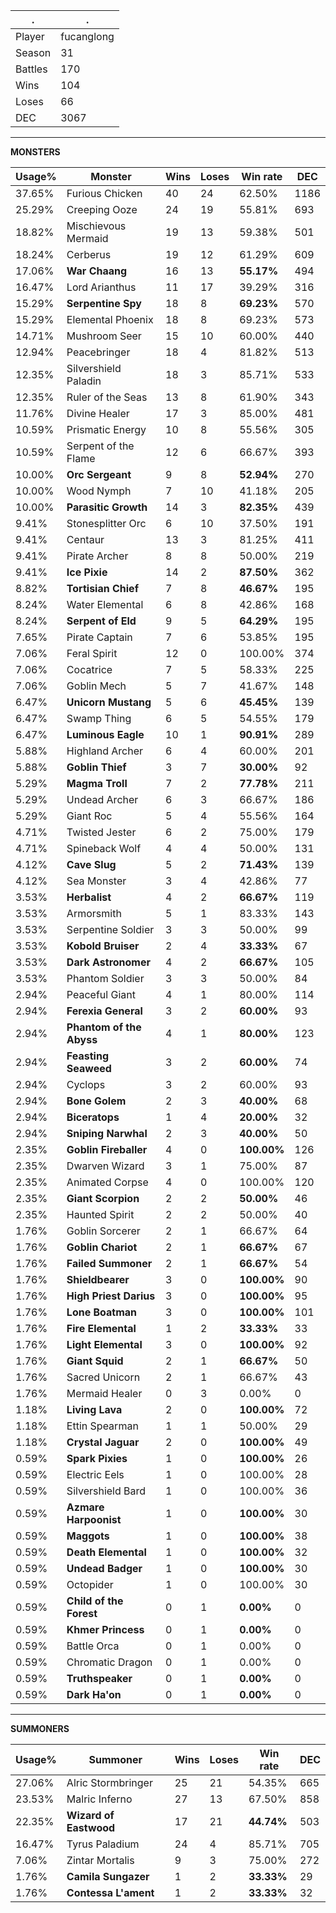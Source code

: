 .|.
|-|-
Player|fucanglong
Season|31
Battles|170
Wins|104
Loses|66
DEC|3067

---
**MONSTERS**

Usage%|Monster|Wins|Loses|Win rate|DEC|
-|-|-|-|-|-|
37.65%|Furious Chicken|40|24|62.50%|1186|
25.29%|Creeping Ooze|24|19|55.81%|693|
18.82%|Mischievous Mermaid|19|13|59.38%|501|
18.24%|Cerberus|19|12|61.29%|609|
17.06%|**War Chaang**|16|13|**55.17%**|494|
16.47%|Lord Arianthus|11|17|39.29%|316|
15.29%|**Serpentine Spy**|18|8|**69.23%**|570|
15.29%|Elemental Phoenix|18|8|69.23%|573|
14.71%|Mushroom Seer|15|10|60.00%|440|
12.94%|Peacebringer|18|4|81.82%|513|
12.35%|Silvershield Paladin|18|3|85.71%|533|
12.35%|Ruler of the Seas|13|8|61.90%|343|
11.76%|Divine Healer|17|3|85.00%|481|
10.59%|Prismatic Energy|10|8|55.56%|305|
10.59%|Serpent of the Flame|12|6|66.67%|393|
10.00%|**Orc Sergeant**|9|8|**52.94%**|270|
10.00%|Wood Nymph|7|10|41.18%|205|
10.00%|**Parasitic Growth**|14|3|**82.35%**|439|
9.41%|Stonesplitter Orc|6|10|37.50%|191|
9.41%|Centaur|13|3|81.25%|411|
9.41%|Pirate Archer|8|8|50.00%|219|
9.41%|**Ice Pixie**|14|2|**87.50%**|362|
8.82%|**Tortisian Chief**|7|8|**46.67%**|195|
8.24%|Water Elemental|6|8|42.86%|168|
8.24%|**Serpent of Eld**|9|5|**64.29%**|195|
7.65%|Pirate Captain|7|6|53.85%|195|
7.06%|Feral Spirit|12|0|100.00%|374|
7.06%|Cocatrice|7|5|58.33%|225|
7.06%|Goblin Mech|5|7|41.67%|148|
6.47%|**Unicorn Mustang**|5|6|**45.45%**|139|
6.47%|Swamp Thing|6|5|54.55%|179|
6.47%|**Luminous Eagle**|10|1|**90.91%**|289|
5.88%|Highland Archer|6|4|60.00%|201|
5.88%|**Goblin Thief**|3|7|**30.00%**|92|
5.29%|**Magma Troll**|7|2|**77.78%**|211|
5.29%|Undead Archer|6|3|66.67%|186|
5.29%|Giant Roc|5|4|55.56%|164|
4.71%|Twisted Jester|6|2|75.00%|179|
4.71%|Spineback Wolf|4|4|50.00%|131|
4.12%|**Cave Slug**|5|2|**71.43%**|139|
4.12%|Sea Monster|3|4|42.86%|77|
3.53%|**Herbalist**|4|2|**66.67%**|119|
3.53%|Armorsmith|5|1|83.33%|143|
3.53%|Serpentine Soldier|3|3|50.00%|99|
3.53%|**Kobold Bruiser**|2|4|**33.33%**|67|
3.53%|**Dark Astronomer**|4|2|**66.67%**|105|
3.53%|Phantom Soldier|3|3|50.00%|84|
2.94%|Peaceful Giant|4|1|80.00%|114|
2.94%|**Ferexia General**|3|2|**60.00%**|93|
2.94%|**Phantom of the Abyss**|4|1|**80.00%**|123|
2.94%|**Feasting Seaweed**|3|2|**60.00%**|74|
2.94%|Cyclops|3|2|60.00%|93|
2.94%|**Bone Golem**|2|3|**40.00%**|68|
2.94%|**Biceratops**|1|4|**20.00%**|32|
2.94%|**Sniping Narwhal**|2|3|**40.00%**|50|
2.35%|**Goblin Fireballer**|4|0|**100.00%**|126|
2.35%|Dwarven Wizard|3|1|75.00%|87|
2.35%|Animated Corpse|4|0|100.00%|120|
2.35%|**Giant Scorpion**|2|2|**50.00%**|46|
2.35%|Haunted Spirit|2|2|50.00%|40|
1.76%|Goblin Sorcerer|2|1|66.67%|64|
1.76%|**Goblin Chariot**|2|1|**66.67%**|67|
1.76%|**Failed Summoner**|2|1|**66.67%**|54|
1.76%|**Shieldbearer**|3|0|**100.00%**|90|
1.76%|**High Priest Darius**|3|0|**100.00%**|95|
1.76%|**Lone Boatman**|3|0|**100.00%**|101|
1.76%|**Fire Elemental**|1|2|**33.33%**|33|
1.76%|**Light Elemental**|3|0|**100.00%**|92|
1.76%|**Giant Squid**|2|1|**66.67%**|50|
1.76%|Sacred Unicorn|2|1|66.67%|43|
1.76%|Mermaid Healer|0|3|0.00%|0|
1.18%|**Living Lava**|2|0|**100.00%**|72|
1.18%|Ettin Spearman|1|1|50.00%|29|
1.18%|**Crystal Jaguar**|2|0|**100.00%**|49|
0.59%|**Spark Pixies**|1|0|**100.00%**|26|
0.59%|Electric Eels|1|0|100.00%|28|
0.59%|Silvershield Bard|1|0|100.00%|36|
0.59%|**Azmare Harpoonist**|1|0|**100.00%**|30|
0.59%|**Maggots**|1|0|**100.00%**|38|
0.59%|**Death Elemental**|1|0|**100.00%**|32|
0.59%|**Undead Badger**|1|0|**100.00%**|30|
0.59%|Octopider|1|0|100.00%|30|
0.59%|**Child of the Forest**|0|1|**0.00%**|0|
0.59%|**Khmer Princess**|0|1|**0.00%**|0|
0.59%|Battle Orca|0|1|0.00%|0|
0.59%|Chromatic Dragon|0|1|0.00%|0|
0.59%|**Truthspeaker**|0|1|**0.00%**|0|
0.59%|**Dark Ha'on**|0|1|**0.00%**|0|

---
**SUMMONERS**

Usage%|Summoner|Wins|Loses|Win rate|DEC|
-|-|-|-|-|-|
27.06%|Alric Stormbringer|25|21|54.35%|665|
23.53%|Malric Inferno|27|13|67.50%|858|
22.35%|**Wizard of Eastwood**|17|21|**44.74%**|503|
16.47%|Tyrus Paladium|24|4|85.71%|705|
7.06%|Zintar Mortalis|9|3|75.00%|272|
1.76%|**Camila Sungazer**|1|2|**33.33%**|29|
1.76%|**Contessa L'ament**|1|2|**33.33%**|32|
